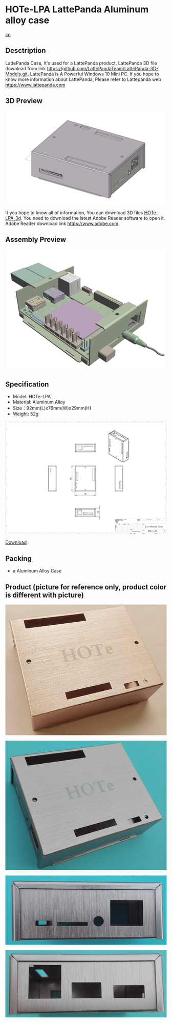 # HOTe-LPA LattePanda Aluminum alloy case

[cn](README_cn.md)

## Desctription

LattePanda Case, It's used for a LattePanda product, LattePanda 3D file download from link <https://github.com/LattePandaTeam/LattePanda-3D-Models.git>. LattePanda is A Powerful Windows 10 Mini PC. If you hope to know more information about LattePanda, Please refer to Lattepanda web <https://www.lattepanda.com>

## 3D Preview

![HOTe_LPA_21](img/HOTe_LPA_21.png)

If you hope to know all of information, You can download 3D files [HOTe-LPA-3d](HOTe-LPA-3d.pdf). You need to download the latest Adobe Reader software to open it. Adobe Reader download link <https://www.adobe.com>.

## Assembly Preview

![HOTe_LPA_01](img/HOTe_LPA_01.png)

## Specification

* Model: HOTe-LPA
* Material: Aluminum Alloy
* Size：92mm(L)x76mm(W)x29mm(H)
* Weight: 52g

![HOTe_LPA_drawing](img/HOTe_LPA_Drawing.jpg)

[Download](HOTe_LPA_Drawing.pdf)

## Packing

* a Aluminum Alloy Case 

## Product (picture for reference only, product color is different with picture)

![HOTe_LPA_s1.jpg](img/HOTe_LPA_s1.jpg)

![HOTe_LPA_s01.jpg](img/HOTe_LPA_s01.jpg)

![HOTe_LPA_s02.jpg](img/HOTe_LPA_s02.jpg)

![HOTe_LPA_s03.jpg](img/HOTe_LPA_s03.jpg)
